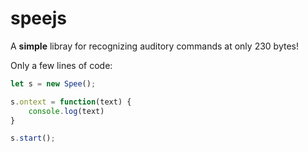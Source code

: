 # speejs

A **simple** libray for recognizing auditory commands at only 230 bytes!

Only a few lines of code:
```js
let s = new Spee();

s.ontext = function(text) {
    console.log(text)
}

s.start();
```
